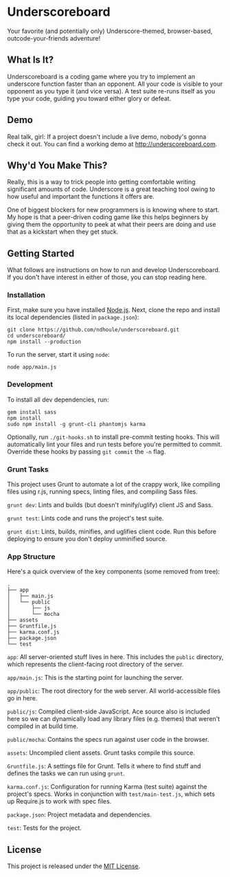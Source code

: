 # Underscoreboard

Your favorite (and potentially only) Underscore-themed, browser-based,
outcode-your-friends adventure!

## What Is It?

Underscoreboard is a coding game where you try to implement an underscore
function faster than an opponent. All your code is visible to your opponent as
you type it (and vice versa). A test suite re-runs itself as you type your
code, guiding you toward either glory or defeat.

## Demo

Real talk, girl: If a project doesn't include a live demo, nobody's gonna check
it out. You can find a working demo at <http://underscoreboard.com>.

## Why'd You Make This?

Really, this is a way to trick people into getting comfortable writing
significant amounts of code. Underscore is a great teaching tool owing to how
useful and important the functions it offers are.

One of biggest blockers for new programmers is is knowing where to start. My
hope is that a peer-driven coding game like this helps beginners by giving them
the opportunity to peek at what their peers are doing and use that as a
kickstart when they get stuck.

## Getting Started

What follows are instructions on how to run and develop Underscoreboard. If you
don't have interest in either of those, you can stop reading here.

### Installation

First, make sure you have installed [Node.js](http://nodejs.org/). Next, clone
the repo and install its local dependencies (listed in `package.json`):

    git clone https://github.com/ndhoule/underscoreboard.git
    cd underscoreboard/
    npm install --production

To run the server, start it using `node`:

    node app/main.js

### Development

To install all dev dependencies, run:

    gem install sass
    npm install
    sudo npm install -g grunt-cli phantomjs karma

Optionally, run `./git-hooks.sh` to install pre-commit testing hooks. This will
automatically lint your files and run tests before you're permitted to commit.
Override these hooks by passing `git commit` the `-n` flag.

### Grunt Tasks

This project uses Grunt to automate a lot of the crappy work, like compiling
files using r.js, running specs, linting files, and compiling Sass files.

`grunt dev`: Lints and builds (but doesn't minify/uglify) client JS and Sass.

`grunt test`: Lints code and runs the project's test suite.

`grunt dist`: Lints, builds, minifies, and uglifies client code. Run this
before deploying to ensure you don't deploy unminified source.

### App Structure

Here's a quick overview of the key components (some removed from tree):

    .
    ├── app
    │   ├── main.js
    │   └── public
    │       ├── js
    │       └── mocha
    ├── assets
    ├── Gruntfile.js
    ├── karma.conf.js
    ├── package.json
    └── test

`app`: All server-oriented stuff lives in here. This includes the `public`
directory, which represents the client-facing root directory of the server.

`app/main.js`: This is the starting point for launching the server.

`app/public`: The root directory for the web server. All world-accessible
files go in here.

`public/js`: Compiled client-side JavaScript. Ace source also is included here
so we can dynamically load any library files (e.g. themes) that weren't
compiled in at build time.

`public/mocha`: Contains the specs run against user code in the browser.

`assets`: Uncompiled client assets. Grunt tasks compile this source.

`Gruntfile.js`: A settings file for Grunt. Tells it where to find stuff and
defines the tasks we can run using `grunt`.

`karma.conf.js`: Configuration for running Karma (test suite) against the
project's specs. Works in conjunction with `test/main-test.js`, which sets up
Require.js to work with spec files.

`package.json`: Project metadata and dependencies.

`test`: Tests for the project.

## License

This project is released under the
[MIT License](https://raw.github.com/ndhoule/underscoreboard/master/LICENSE-MIT).
